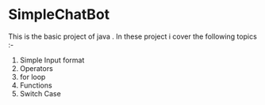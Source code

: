 # SimpleChatBot
This is the basic project of java . In these project i cover the following topics :-
1. Simple Input format 
2. Operators 
3. for loop
4. Functions
5. Switch Case
